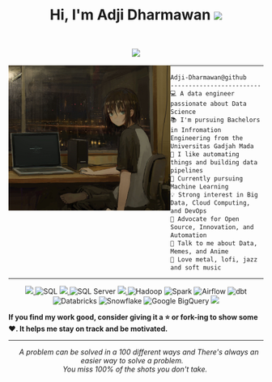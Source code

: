 <h1 align="center">
Hi, I'm Adji Dharmawan
  <img src="https://media.giphy.com/media/hvRJCLFzcasrR4ia7z/giphy.gif" width="30">
</h1>

<br/>

<p align="center">
  <a href="https://github.com/DenverCoder1/readme-typing-svg"><img src="https://readme-typing-svg.herokuapp.com?lines=Information+Engineering+Student;DE%20|%20DA%20|%20ML%20Enthusiastic;Always%20learning%20new%20things&center=true&width=380&height=45"></a>
</p>

<img align="left" src="https://github.com/I-am-vishalmaurya/I-am-vishalmaurya/blob/main/cropped_image.png" alt="Unfortunately I didn't find the author of the pic, feel to open a pull request if found" width="320" />
<hr>

```
Adji-Dharmawan@github
-------------------------
💻 A data engineer passionate about Data Science
📚 I'm pursuing Bachelors in Infromation Engineering from the Universitas Gadjah Mada
🔭 I like automating things and building data pipelines
🌱 Currently pursuing Machine Learning
💡 Strong interest in Big Data, Cloud Computing, and DevOps
📜 Advocate for Open Source, Innovation, and Automation
💬 Talk to me about Data, Memes, and Anime
🎵 Love metal, lofi, jazz and soft music
```
<hr>

<p align="center">
    <a href="https://skillicons.dev">
        <img src="https://skillicons.dev/icons?i=linux,git,python,scala" />
    </a>
    <img src="https://cdn.jsdelivr.net/gh/devicons/devicon/icons/azuresqldatabase/azuresqldatabase-original.svg" alt="SQL" width="45" height="45"/>
    <a href="https://skillicons.dev">
        <img src="https://skillicons.dev/icons?i=postgres,mongodb" />
    </a>
    <img src="https://cdn.jsdelivr.net/gh/devicons/devicon/icons/microsoftsqlserver/microsoftsqlserver-plain.svg" alt="SQL Server" width="45" height="45"/>
    <a href="https://skillicons.dev">
        <img src="https://skillicons.dev/icons?i=kafka" />
    </a>
    <img src="https://cdn.jsdelivr.net/gh/devicons/devicon/icons/hadoop/hadoop-original.svg" alt="Hadoop" width="45" height="45"/>
    <img src="https://cdn.jsdelivr.net/gh/devicons/devicon/icons/apachespark/apachespark-original.svg" alt="Spark" width="45" height="45"/>
    <img src="https://cdn.simpleicons.org/apacheairflow/017CEE" alt="Airflow" width="45" height="45"/>
    <img src="https://cdn.simpleicons.org/dbt/FF694B" alt="dbt" width="45" height="45"/>
    <img src="https://cdn.simpleicons.org/databricks/FF3621" alt="Databricks" width="45" height="45"/>
    <img src="https://cdn.simpleicons.org/snowflake/29B5E8" alt="Snowflake" width="45" height="45"/>
    <img src="https://cdn.jsdelivr.net/gh/devicons/devicon/icons/googlecloud/googlecloud-original.svg" alt="Google BigQuery" width="45" height="45"/>
    <a href="https://skillicons.dev">
        <img src="https://skillicons.dev/icons?i=docker,kubernetes" />
    </a>
</p>

**If you find my work good, consider giving it a :star: or fork-ing to show some :heart:. It helps me stay on track and be motivated.**
<hr>
<p align="center">
   <i>A problem can be solved in a 100 different ways and There's always an easier way to solve a problem.</i>
   <br>
   <i>You miss 100% of the shots you don't take.</i>
   <br>
</p>
